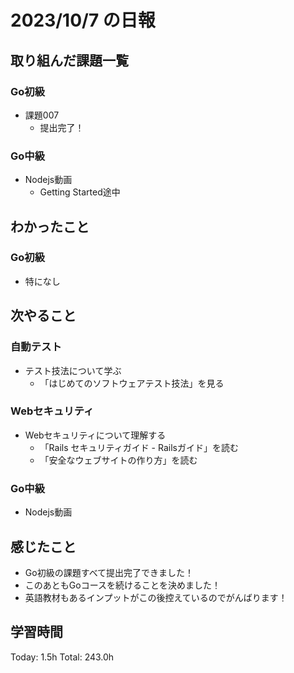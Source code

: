 # 2023/10/7 の日報

## 取り組んだ課題一覧

### Go初級

- 課題007
  - 提出完了！

### Go中級

- Nodejs動画
  - Getting Started途中

## わかったこと

### Go初級

- 特になし

## 次やること

### 自動テスト

- テスト技法について学ぶ
  - 「はじめてのソフトウェアテスト技法」を見る

### Webセキュリティ

- Webセキュリティについて理解する
  - 「Rails セキュリティガイド - Railsガイド」を読む
  - 「安全なウェブサイトの作り方」を読む

### Go中級

- Nodejs動画

## 感じたこと

- Go初級の課題すべて提出完了できました！
- このあともGoコースを続けることを決めました！
- 英語教材もあるインプットがこの後控えているのでがんばります！

## 学習時間

Today: 1.5h
Total: 243.0h
